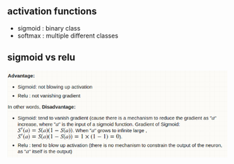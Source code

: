 ## activation functions
* sigmoid : binary class
* softmax : multiple different classes


## sigmoid vs  relu
<img src='Figs/sigmoid_relu.png' height='200'>
